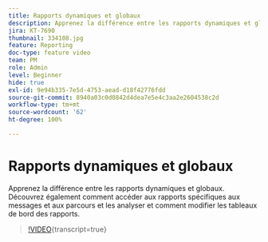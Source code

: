 ```yaml
---
title: Rapports dynamiques et globaux
description: Apprenez la différence entre les rapports dynamiques et globaux. Découvrez également comment accéder aux rapports spécifiques aux messages et aux parcours et les analyser et comment modifier les tableaux de bord des rapports.
jira: KT-7690
thumbnail: 334108.jpg
feature: Reporting
doc-type: feature video
team: PM
role: Admin
level: Beginner
hide: true
exl-id: 9e94b335-7e5d-4753-aead-d18f42776fdd
source-git-commit: 8940a03c0d0842d4dea7e5e4c3aa2e2604538c2d
workflow-type: tm+mt
source-wordcount: '62'
ht-degree: 100%

---
```


# Rapports dynamiques et globaux

Apprenez la différence entre les rapports dynamiques et globaux. Découvrez également comment accéder aux rapports spécifiques aux messages et aux parcours et les analyser et comment modifier les tableaux de bord des rapports.  

>[!VIDEO](https://video.tv.adobe.com/v/334108?quality=12&learn=on){transcript=true}
